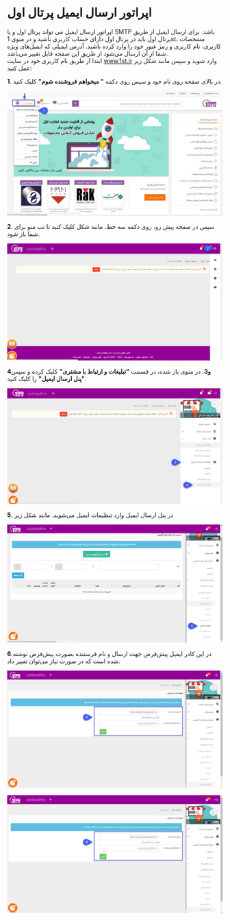 # اپراتور ارسال ایمیل پرتال اول
اپراتور ارسال ایمیل می تواند پرتال اول و یا SMTP باشد. برای ارسال ایمیل از طریق پرتال اول باید در پرتال اول دارای حساب کاربری باشید و در منوی 1st، مشخصات کاربری، نام کاربری و رمز عبور خود را وارد کرده باشید.
آدرس ایمیلی که ایمیل‌های ویژه شما از آن ارسال می‌شود از طریق این صفحه قابل تغییر می‌باشد.<br>
ابتدا از طریق نام کاربری خود در سایت www.1st.ir  وارد شوید و سپس مانند شکل زیر عمل کنید:

**1**. در بالای صفحه روی نام خود و سپس روی دکمه **" میخواهم فروشنده شوم"** کلیک کنید.

![](advertising-mail-1st-1.png)

**2**. سپس در صفحه پیش رو، روی دکمه سه خط، مانند شکل کلیک کنید تا تب منو برای شما باز شود.

![](advertising-mail-1st-2.png)

**4و3**. در منوی باز شده، در قسمت **"تبلیغات و ارتباط با مشتری"** کلیک کرده و سپس **"پنل ارسال ایمیل"** را کلیک کنید.

![](advertising-mail-1st-3.png)

**5**. در پنل ارسال ایمیل وارد تنظیمات ایمیل می‌شوید. مانند شکل زیر

![](advertising-mail-1st-4.png)

**6**.در این کادر ایمیل پیش‌فرض جهت ارسال و نام فرستنده بصورت پیش‌فرض نوشته شده است که در صورت نیاز می‌توان تغییر داد.

![](advertising-mail-1st-5.png)

![](advertising-mail-1st-5.png)



